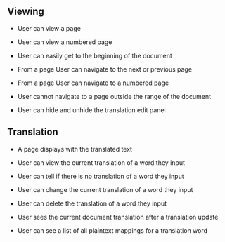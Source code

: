 
Viewing
-------

- User can view a page
- User can view a numbered page
- User can easily get to the beginning of the document
- From a page User can navigate to the next or previous page
- From a page User can navigate to a numbered page
- User cannot navigate to a page outside the range of the document

- User can hide and unhide the translation edit panel

Translation
-----------

- A page displays with the translated text

- User can view the current translation of a word they input
- User can tell if there is no translation of a word they input
- User can change the current translation of a word they input
- User can delete the translation of a word they input
- User sees the current document translation after a translation update


- User can see a list of all plaintext mappings for a translation word
